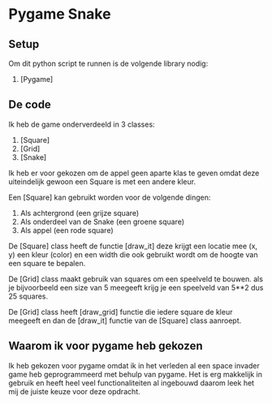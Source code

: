 # Pygame Snake 

## Setup 

Om dit python script te runnen is de volgende library nodig:

1. [Pygame]

## De code ##

Ik heb de game onderverdeeld in 3 classes:

1. [Square]
2. [Grid]
3. [Snake]

Ik heb er voor gekozen om de appel geen aparte klas te geven omdat deze uiteindelijk gewoon een Square is met een andere kleur.

Een [Square] kan gebruikt worden voor de volgende dingen: 

1. Als achtergrond (een grijze square)
2. Als onderdeel van de Snake (een groene square)
3. Als appel (een rode square)

De [Square] class heeft de functie [draw_it] deze krijgt een locatie mee (x, y) een kleur (color) en een width die ook gebruikt wordt om de hoogte van een square te bepalen.

De [Grid] class maakt gebruik van squares om een speelveld te bouwen. als je bijvoorbeeld een size van 5 meegeeft krijg je een speelveld van 5**2 dus 25 squares.

De [Grid] class heeft [draw_grid] functie die iedere square de kleur meegeeft en dan de [draw_it] functie van de [Square] class aanroept.

## Waarom ik voor pygame heb gekozen ##

Ik heb gekozen voor pygame omdat ik in het verleden al een space invader game heb geprogrammeerd met behulp van pygame.
Het is erg makkelijk in gebruik en heeft heel veel functionaliteiten al ingebouwd daarom leek het mij de juiste keuze voor deze opdracht.

